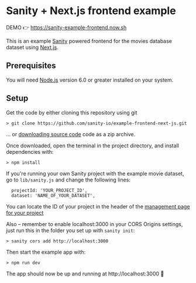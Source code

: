 Sanity + Next.js frontend example
===

DEMO 👉 https://sanity-example-frontend.now.sh

This is an example [Sanity](https://www.sanity.io/) powered frontend for the movies database dataset using [Next.js](https://github.com/zeit/next.js/).

## Prerequisites
You will need [Node.js](https://nodejs.org) version 6.0 or greater installed on your system.

## Setup

Get the code by either cloning this repository using git

    > git clone https://github.com/sanity-io/example-frontend-next-js.git

... or [downloading source code](https://github.com/sanity-io/example-frontend-next-js/archive/master.zip) code as a zip archive.

Once downloaded, open the terminal in the project directory, and install dependencies with:

    > npm install

If you're running your own Sanity project with the example movie dataset, go to `lib/sanity.js` and change the following lines:

```
  projectId: 'YOUR_PROJECT_ID',
  dataset: 'NAME_OF_YOUR_DATASET',
```

You can locate the ID of your project in the header of the [management page for your project](https://manage.sanity.io/)

Also – remember to enable localhost:3000 in your CORS Origins settings, just run this in the folder you set up with `sanity init`:

    > sanity cors add http://localhost:3000


Then start the example app with:

    > npm run dev

The app should now be up and running at http://localhost:3000 🚀
